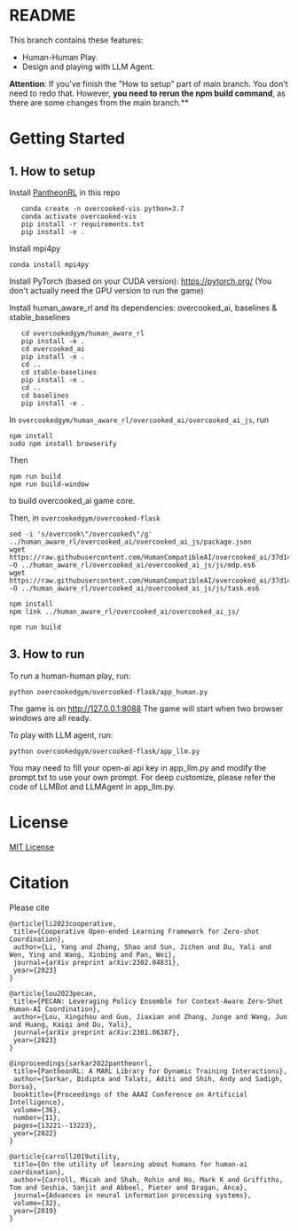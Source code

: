 # README
This branch contains these features:
- Human-Human Play.
- Design and playing with LLM Agent.

**Attention**: If you've finish the "How to setup" part of main branch. You don't need to redo that. However, **you need to rerun the npm build command**, as there are some changes from the main branch.**
# Getting Started

## 1. How to setup
Install [PantheonRL](https://github.com/Stanford-ILIAD/PantheonRL) in this repo
 ```shell
    conda create -n overcooked-vis python=3.7
    conda activate overcooked-vis
    pip install -r requirements.txt
    pip install -e .
```

Install mpi4py

```shell
conda install mpi4py
```

Install PyTorch (based on your CUDA version): https://pytorch.org/
(You don't actually need the GPU version to run the game)


Install human_aware_rl and its dependencies: overcooked_ai, baselines & stable_baselines
 ```shell
    cd overcookedgym/human_aware_rl
    pip install -e .
    cd overcooked_ai
    pip install -e .
    cd ..
    cd stable-baselines
    pip install -e .
    cd ..
    cd baselines
    pip install -e .
```
In `overcookedgym/human_aware_rl/overcooked_ai/overcooked_ai_js`, run
```shell
npm install
sudo npm install browserify
```
Then
```shell
npm run build
npm run build-window
```
to build overcooked_ai game core.

Then, in `overcookedgym/overcooked-flask`
```shell
sed -i 's/overcook\"/overcooked\"/g' ../human_aware_rl/overcooked_ai/overcooked_ai_js/package.json
wget https://raw.githubusercontent.com/HumanCompatibleAI/overcooked_ai/37d14dd48ae93ad0363610a0a370221c47a79eb2/overcooked_ai_js/js/mdp.es6 -O ../human_aware_rl/overcooked_ai/overcooked_ai_js/js/mdp.es6
wget https://raw.githubusercontent.com/HumanCompatibleAI/overcooked_ai/37d14dd48ae93ad0363610a0a370221c47a79eb2/overcooked_ai_js/js/task.es6 -O ../human_aware_rl/overcooked_ai/overcooked_ai_js/js/task.es6
    
npm install
npm link ../human_aware_rl/overcooked_ai/overcooked_ai_js/

npm run build
```

## 3. How to run

To run a human-human play, run:
```shell
python overcookedgym/overcooked-flask/app_human.py
```

The game is on http://127.0.0.1:8088
The game will start when two browser windows are all ready.

To play with LLM agent, run:
```shell
python overcookedgym/overcooked-flask/app_llm.py
```
You may need to fill your open-ai api key in app_llm.py and modify the prompt.txt to use your own prompt.
For deep customize, please refer the code of LLMBot and LLMAgent in app_llm.py.

# License
[MIT License](LICENSE.md)

# Citation
Please cite
 ```
@article{li2023cooperative,
  title={Cooperative Open-ended Learning Framework for Zero-shot Coordination},
  author={Li, Yang and Zhang, Shao and Sun, Jichen and Du, Yali and Wen, Ying and Wang, Xinbing and Pan, Wei},
  journal={arXiv preprint arXiv:2302.04831},
  year={2023}
}

@article{lou2023pecan,
  title={PECAN: Leveraging Policy Ensemble for Context-Aware Zero-Shot Human-AI Coordination},
  author={Lou, Xingzhou and Guo, Jiaxian and Zhang, Junge and Wang, Jun and Huang, Kaiqi and Du, Yali},
  journal={arXiv preprint arXiv:2301.06387},
  year={2023}
}
 ```

 ```
 @inproceedings{sarkar2022pantheonrl,
  title={PantheonRL: A MARL Library for Dynamic Training Interactions},
  author={Sarkar, Bidipta and Talati, Aditi and Shih, Andy and Sadigh, Dorsa},
  booktitle={Proceedings of the AAAI Conference on Artificial Intelligence},
  volume={36},
  number={11},
  pages={13221--13223},
  year={2022}
}
 ```

 ```
@article{carroll2019utility,
  title={On the utility of learning about humans for human-ai coordination},
  author={Carroll, Micah and Shah, Rohin and Ho, Mark K and Griffiths, Tom and Seshia, Sanjit and Abbeel, Pieter and Dragan, Anca},
  journal={Advances in neural information processing systems},
  volume={32},
  year={2019}
}
 ```
